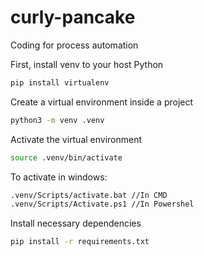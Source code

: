 # curly-pancake
Coding for process automation

First, install venv to your host Python
````bash
pip install virtualenv
````

Create a virtual environment inside a project
````bash
python3 -m venv .venv
````

Activate the virtual environment
````bash
source .venv/bin/activate
````

To activate in windows:
````bash
.venv/Scripts/activate.bat //In CMD
.venv/Scripts/Activate.ps1 //In Powershel
````

Install necessary dependencies
````bash
pip install -r requirements.txt
````

